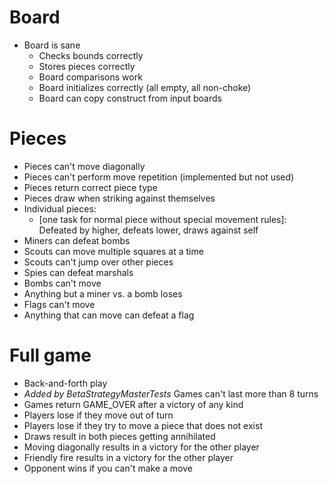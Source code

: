 # Board

* Board is sane
	* Checks bounds correctly
	* Stores pieces correctly
	* Board comparisons work
	* Board initializes correctly (all empty, all non-choke)
	* Board can copy construct from input boards

# Pieces
* Pieces can't move diagonally
* Pieces can't perform move repetition (implemented but not used)
* Pieces return correct piece type
* Pieces draw when striking against themselves
* Individual pieces:
	* [one task for normal piece without special movement rules]: Defeated by higher, defeats lower, draws against self
* Miners can defeat bombs
* Scouts can move multiple squares at a time
* Scouts can't jump over other pieces
* Spies can defeat marshals
* Bombs can't move
* Anything but a miner vs. a bomb loses
* Flags can't move
* Anything that can move can defeat a flag

# Full game
* Back-and-forth play
* *Added by BetaStrategyMasterTests* Games can't last more than 8 turns
* Games return GAME_OVER after a victory of any kind
* Players lose if they move out of turn
* Players lose if they try to move a piece that does not exist
* Draws result in both pieces getting annihilated
* Moving diagonally results in a victory for the other player
* Friendly fire results in a victory for the other player
* Opponent wins if you can't make a move
